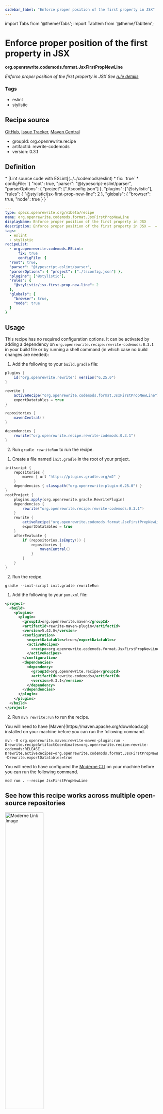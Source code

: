 ```yaml
---
sidebar_label: "Enforce proper position of the first property in JSX"
---
```


import Tabs from '@theme/Tabs';
import TabItem from '@theme/TabItem';

# Enforce proper position of the first property in JSX

**org.openrewrite.codemods.format.JsxFirstPropNewLine**

_Enforce proper position of the first property in JSX  See [rule details](https://eslint.style/rules/default/jsx-first-prop-new-line)_

### Tags

* eslint
* stylistic

## Recipe source

[GitHub](https://github.com/openrewrite/rewrite-codemods/blob/main/src/main/resources/META-INF/rewrite/stylistic.yml), [Issue Tracker](https://github.com/openrewrite/rewrite-codemods/issues), [Maven Central](https://central.sonatype.com/artifact/org.openrewrite.recipe/rewrite-codemods/0.3.1/jar)

* groupId: org.openrewrite.recipe
* artifactId: rewrite-codemods
* version: 0.3.1


## Definition

<Tabs groupId="recipeType">
<TabItem value="recipe-list" label="Recipe List" >
* [Lint source code with ESLint](../../codemods/eslint)
  * fix: `true`
  * configFile: `{   "root": true,   "parser": "@typescript-eslint/parser",   "parserOptions": { "project": ["./tsconfig.json"] },   "plugins": ["@stylistic"],   "rules": {     "@stylistic/jsx-first-prop-new-line": 2   },   "globals": {     "browser": true,     "node": true   } } `

</TabItem>

<TabItem value="yaml-recipe-list" label="Yaml Recipe List">

```yaml
---
type: specs.openrewrite.org/v1beta/recipe
name: org.openrewrite.codemods.format.JsxFirstPropNewLine
displayName: Enforce proper position of the first property in JSX
description: Enforce proper position of the first property in JSX –  – See [rule details](https://eslint.style/rules/default/jsx-first-prop-new-line) – 
tags:
  - eslint
  - stylistic
recipeList:
  - org.openrewrite.codemods.ESLint:
      fix: true
      configFile: {
  "root": true,
  "parser": "@typescript-eslint/parser",
  "parserOptions": { "project": ["./tsconfig.json"] },
  "plugins": ["@stylistic"],
  "rules": {
    "@stylistic/jsx-first-prop-new-line": 2
  },
  "globals": {
    "browser": true,
    "node": true
  }
}


```
</TabItem>
</Tabs>

## Usage

This recipe has no required configuration options. It can be activated by adding a dependency on `org.openrewrite.recipe:rewrite-codemods:0.3.1` in your build file or by running a shell command (in which case no build changes are needed): 
<Tabs groupId="projectType">
<TabItem value="gradle" label="Gradle">

1. Add the following to your `build.gradle` file:

```groovy title="build.gradle"
plugins {
    id("org.openrewrite.rewrite") version("6.25.0")
}

rewrite {
    activeRecipe("org.openrewrite.codemods.format.JsxFirstPropNewLine")
    exportDatatables = true
}

repositories {
    mavenCentral()
}

dependencies {
    rewrite("org.openrewrite.recipe:rewrite-codemods:0.3.1")
}
```

2. Run `gradle rewriteRun` to run the recipe.
</TabItem>

<TabItem value="gradle-init-script" label="Gradle init script">

1. Create a file named `init.gradle` in the root of your project.

```groovy title="init.gradle"
initscript {
    repositories {
        maven { url "https://plugins.gradle.org/m2" }
    }
    dependencies { classpath("org.openrewrite:plugin:6.25.0") }
}
rootProject {
    plugins.apply(org.openrewrite.gradle.RewritePlugin)
    dependencies {
        rewrite("org.openrewrite.recipe:rewrite-codemods:0.3.1")
    }
    rewrite {
        activeRecipe("org.openrewrite.codemods.format.JsxFirstPropNewLine")
        exportDatatables = true
    }
    afterEvaluate {
        if (repositories.isEmpty()) {
            repositories {
                mavenCentral()
            }
        }
    }
}
```

2. Run the recipe.

```shell title="shell"
gradle --init-script init.gradle rewriteRun
```

</TabItem>
<TabItem value="maven" label="Maven POM">

1. Add the following to your `pom.xml` file:

```xml title="pom.xml"
<project>
  <build>
    <plugins>
      <plugin>
        <groupId>org.openrewrite.maven</groupId>
        <artifactId>rewrite-maven-plugin</artifactId>
        <version>5.42.0</version>
        <configuration>
          <exportDatatables>true</exportDatatables>
          <activeRecipes>
            <recipe>org.openrewrite.codemods.format.JsxFirstPropNewLine</recipe>
          </activeRecipes>
        </configuration>
        <dependencies>
          <dependency>
            <groupId>org.openrewrite.recipe</groupId>
            <artifactId>rewrite-codemods</artifactId>
            <version>0.3.1</version>
          </dependency>
        </dependencies>
      </plugin>
    </plugins>
  </build>
</project>
```

2. Run `mvn rewrite:run` to run the recipe.
</TabItem>

<TabItem value="maven-command-line" label="Maven Command Line">
You will need to have [Maven](https://maven.apache.org/download.cgi) installed on your machine before you can run the following command.

```shell title="shell"
mvn -U org.openrewrite.maven:rewrite-maven-plugin:run -Drewrite.recipeArtifactCoordinates=org.openrewrite.recipe:rewrite-codemods:RELEASE -Drewrite.activeRecipes=org.openrewrite.codemods.format.JsxFirstPropNewLine -Drewrite.exportDatatables=true
```
</TabItem>
<TabItem value="moderne-cli" label="Moderne CLI">

You will need to have configured the [Moderne CLI](https://docs.moderne.io/moderne-cli/cli-intro) on your machine before you can run the following command.

```shell title="shell"
mod run . --recipe JsxFirstPropNewLine
```
</TabItem>
</Tabs>

## See how this recipe works across multiple open-source repositories

<a href="https://app.moderne.io/recipes/org.openrewrite.codemods.format.JsxFirstPropNewLine">
    <img
    src={require("/static/img/ModerneRecipeButton.png").default}
    alt="Moderne Link Image"
    width="50%"
    />
</a>

The community edition of the Moderne platform enables you to easily run recipes across thousands of open-source repositories.

Please [contact Moderne](https://moderne.io/product) for more information about safely running the recipes on your own codebase in a private SaaS.
## Data Tables

### Source files that had results
**org.openrewrite.table.SourcesFileResults**

_Source files that were modified by the recipe run._

| Column Name | Description |
| ----------- | ----------- |
| Source path before the run | The source path of the file before the run. `null` when a source file was created during the run. |
| Source path after the run | A recipe may modify the source path. This is the path after the run. `null` when a source file was deleted during the run. |
| Parent of the recipe that made changes | In a hierarchical recipe, the parent of the recipe that made a change. Empty if this is the root of a hierarchy or if the recipe is not hierarchical at all. |
| Recipe that made changes | The specific recipe that made a change. |
| Estimated time saving | An estimated effort that a developer to fix manually instead of using this recipe, in unit of seconds. |
| Cycle | The recipe cycle in which the change was made. |

### Source files that errored on a recipe
**org.openrewrite.table.SourcesFileErrors**

_The details of all errors produced by a recipe run._

| Column Name | Description |
| ----------- | ----------- |
| Source path | The file that failed to parse. |
| Recipe that made changes | The specific recipe that made a change. |
| Stack trace | The stack trace of the failure. |

### Recipe performance
**org.openrewrite.table.RecipeRunStats**

_Statistics used in analyzing the performance of recipes._

| Column Name | Description |
| ----------- | ----------- |
| The recipe | The recipe whose stats are being measured both individually and cumulatively. |
| Source file count | The number of source files the recipe ran over. |
| Source file changed count | The number of source files which were changed in the recipe run. Includes files created, deleted, and edited. |
| Cumulative scanning time | The total time spent across the scanning phase of this recipe. |
| 99th percentile scanning time | 99 out of 100 scans completed in this amount of time. |
| Max scanning time | The max time scanning any one source file. |
| Cumulative edit time | The total time spent across the editing phase of this recipe. |
| 99th percentile edit time | 99 out of 100 edits completed in this amount of time. |
| Max edit time | The max time editing any one source file. |

